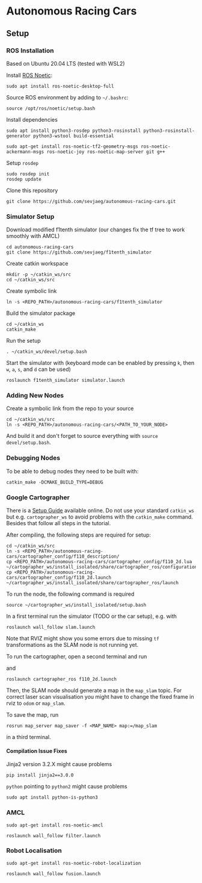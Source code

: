 # Autonomous Racing Cars

## Setup

### ROS Installation

Based on Ubuntu 20.04 LTS (tested with WSL2)

Install [ROS Noetic](http://wiki.ros.org/noetic/Installation/Ubuntu):

```
sudo apt install ros-noetic-desktop-full
```

Source ROS environment by adding to `~/.bashrc`:

```
source /opt/ros/noetic/setup.bash
```

Install dependencies

```
sudo apt install python3-rosdep python3-rosinstall python3-rosinstall-generator python3-wstool build-essential
```

```
sudo apt-get install ros-noetic-tf2-geometry-msgs ros-noetic-ackermann-msgs ros-noetic-joy ros-noetic-map-server git g++
```

Setup `rosdep`

```
sudo rosdep init
rosdep update
```

Clone this repository

```
git clone https://github.com/sevjaeg/autonomous-racing-cars.git
```

### Simulator Setup

Download modified f1tenth simulator (our changes fix the tf tree to work smoothly with AMCL)

```
cd autonomous-racing-cars
git clone https://github.com/sevjaeg/f1tenth_simulator
```

Create catkin workspace

```
mkdir -p ~/catkin_ws/src
cd ~/catkin_ws/src
```

Create symbolic link

```
ln -s <REPO_PATH>/autonomous-racing-cars/f1tenth_simulator
```

Build the simulator package

```
cd ~/catkin_ws
catkin_make
```

Run the setup

```
. ~/catkin_ws/devel/setup.bash
```

Start the simulator with (keyboard mode can be enabled by pressing `k`, then `w`, `a`, `s`, and `d` can be used)

```
roslaunch f1tenth_simulator simulator.launch
```

### Adding New Nodes

Create a symbolic link from the repo to your source
```
cd ~/catkin_ws/src
ln -s <REPO_PATH>/autonomous-racing-cars/<PATH_TO_YOUR_NODE>
```
And build it and don't forget to source everything with `source devel/setup.bash`.


### Debugging Nodes

To be able to debug nodes they need to be built with:
```
catkin_make -DCMAKE_BUILD_TYPE=DEBUG
```

### Google Cartographer

There is a [Setup Guide](https://google-cartographer-ros.readthedocs.io/en/latest/compilation.html#building-installation) available online. Do not use your standard `catkin_ws` but e.g. `cartographer_ws` to avoid problems with the `catkin_make` command. Besides that follow all steps in the tutorial.

After compiling, the following steps are required for setup:

```
cd ~/catkin_ws/src
ln -s <REPO_PATH>/autonomous-racing-cars/cartographer_config/f110_description/
cp <REPO_PATH>/autonomous-racing-cars/cartographer_config/f110_2d.lua ~/cartographer_ws/install_isolated/share/cartographer_ros/configuration_files
cp <REPO_PATH>/autonomous-racing-cars/cartographer_config/f110_2d.launch ~/cartographer_ws/install_isolated/share/cartographer_ros/launch
```

To run the node, the following command is required

```
source ~/cartographer_ws/install_isolated/setup.bash
```

In a first terminal run the simulator (TODO or the car setup), e.g. with

```
roslaunch wall_follow slam.launch
```

Note that RVIZ might show you some errors due to missing `tf` transformations as the SLAM node is not running yet.

To run the cartographer, open a second terminal and run


and

```
roslaunch cartographer_ros f110_2d.launch
```

Then, the SLAM node should generate a map in the `map_slam` topic. For correct laser scan visualisation you might have to change the fixed frame in rviz to `odom` or `map_slam`.

To save the map, run

```
rosrun map_server map_saver -f <MAP_NAME> map:=/map_slam
```

in a third terminal.

#### Compilation Issue Fixes

Jinja2 version 3.2.X might cause problems

```
pip install jinja2==3.0.0
```

`python` pointing to `python2` might cause problems

```
sudo apt install python-is-python3
```

### AMCL

```
sudo apt-get install ros-noetic-amcl
```

```
roslaunch wall_follow filter.launch
```

### Robot Localisation

```
sudo apt-get install ros-noetic-robot-localization
```

```
roslaunch wall_follow fusion.launch
```
